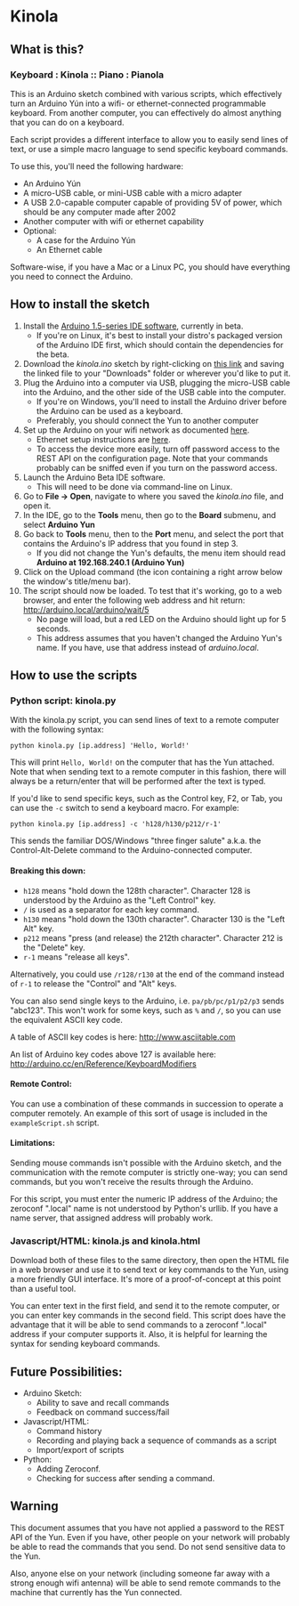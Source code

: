 # Kinola

## What is this?

### Keyboard : Kinola :: Piano : Pianola

This is an Arduino sketch combined with various scripts, which effectively turn an Arduino Yún into a wifi- or ethernet-connected programmable keyboard. From another computer, you can effectively do almost anything that you can do on a keyboard. 

Each script provides a different interface to allow you to easily send lines of text, or use a simple macro language to send specific keyboard commands.

To use this, you'll need the following hardware:

* An Arduino Yún
* A micro-USB cable, or mini-USB cable with a micro adapter
* A USB 2.0-capable computer capable of providing 5V of power, which should be any computer made after 2002
* Another computer with wifi or ethernet capability
* Optional:
	* A case for the Arduino Yún
	* An Ethernet cable
	
Software-wise, if you have a Mac or a Linux PC, you should have everything you need to connect the Arduino.

## How to install the sketch

1. Install the [Arduino 1.5-series IDE software](http://arduino.cc/en/main/software#toc3), currently in beta.
	* If you're on Linux, it's best to install your distro's packaged version of the Arduino IDE first, which should contain the dependencies for the beta.
2. Download the *kinola.ino* sketch by right-clicking on [this link](https://github.com/catichenor/kinola/raw/master/kinola.ino) and saving the linked file to your "Downloads" folder or wherever you'd like to put it.
3. Plug the Arduino into a computer via USB, plugging the micro-USB cable into the Arduino, and the other side of the USB cable into the computer.
	* If you're on Windows, you'll need to install the Arduino driver before the Arduino can be used as a keyboard.
	* Preferably, you should connect the Yun to another computer
4. Set up the Arduino on your wifi network as documented [here](http://arduino.cc/en/Guide/ArduinoYun#toc13).
	* Ethernet setup instructions are [here](http://arduino.cc/en/Guide/ArduinoYun#toc15).
	* To access the device more easily, turn off password access to the REST API on the configuration page. Note that your commands probably can be sniffed even if you turn on the password access.
5. Launch the Arduino Beta IDE software.
	* This will need to be done via command-line on Linux.
6. Go to **File -> Open**, navigate to where you saved the *kinola.ino* file, and open it.
7. In the IDE, go to the **Tools** menu, then go to the **Board** submenu, and select **Arduino Yun**
8. Go back to **Tools** menu, then to the **Port** menu, and select the port that contains the Arduino's IP address that you found in step 3.
	* If you did not change the Yun's defaults, the menu item should read **Arduino at 192.168.240.1 (Arduino Yun)**
9. Click on the Upload command (the icon containing a right arrow below the window's title/menu bar).
10. The script should now be loaded. To test that it's working, go to a web browser, and enter the following web address and hit return: http://arduino.local/arduino/wait/5	
	* No page will load, but a red LED on the Arduino should light up for 5 seconds.
	* This address assumes that you haven't changed the Arduino Yun's name. If you have, use that address instead of *arduino.local*.

## How to use the scripts

### Python script: kinola.py

With the kinola.py script, you can send lines of text to a remote computer with the following syntax:

`python kinola.py [ip.address] 'Hello, World!'`

This will print `Hello, World!` on the computer that has the Yun attached. Note that when sending text to a remote computer in this fashion, there will always be a return/enter that will be performed after the text is typed.

If you'd like to send specific keys, such as the Control key, F2, or Tab, you can use the `-c` switch to send a keyboard macro. For example:

`python kinola.py [ip.address] -c 'h128/h130/p212/r-1'`

This sends the familiar DOS/Windows "three finger salute" a.k.a. the Control-Alt-Delete command to the Arduino-connected computer. 

#### Breaking this down:

* `h128` means "hold down the 128th character". Character 128 is understood by the Arduino as the "Left Control" key.
* `/` is used as a separator for each key command.
* `h130` means "hold down the 130th character". Character 130 is the "Left Alt" key.
* `p212` means "press (and release) the 212th character". Character 212 is the "Delete" key.
* `r-1` means "release all keys".

Alternatively, you could use `/r128/r130` at the end of the command instead of `r-1` to release the "Control" and "Alt" keys.

You can also send single keys to the Arduino, i.e. `pa/pb/pc/p1/p2/p3` sends "abc123". This won't work for some keys, such as `%` and `/`, so you can use the equivalent ASCII key code.

A table of ASCII key codes is here:
<http://www.asciitable.com>

An list of Arduino key codes above 127 is available here: <http://arduino.cc/en/Reference/KeyboardModifiers>

#### Remote Control:

You can use a combination of these commands in succession to operate a computer remotely. An example of this sort of usage is included in the `exampleScript.sh` script.

#### Limitations: 

Sending mouse commands isn't possible with the Arduino sketch, and the communication with the remote computer is strictly one-way; you can send commands, but you won't receive the results through the Arduino.

For this script, you must enter the numeric IP address of the Arduino; the zeroconf ".local" name is not understood by Python's urllib. If you have a name server, that assigned address will probably work.

### Javascript/HTML: kinola.js and kinola.html

Download both of these files to the same directory, then open the HTML file in a web browser and use it to send text or key commands to the Yun, using a more friendly GUI interface. It's more of a proof-of-concept at this point than a useful tool.

You can enter text in the first field, and send it to the remote computer, or you can enter key commands in the second field.	This script does have the advantage that it will be able to send commands to a zeroconf ".local" address if your computer supports it. Also, it is helpful for learning the syntax for sending keyboard commands.

## Future Possibilities:

* Arduino Sketch:
	* Ability to save and recall commands
	* Feedback on command success/fail
* Javascript/HTML:
	* Command history
	* Recording and playing back a sequence of commands as a script
	* Import/export of scripts
* Python:
	* Adding Zeroconf.
	* Checking for success after sending a command.									

## Warning

This document assumes that you have not applied a password to the REST API of the Yun. Even if you have, other people on your network will probably be able to read the commands that you send. Do not send sensitive data to the Yun.

Also, anyone else on your network (including someone far away with a strong enough wifi antenna) will be able to send remote commands to the machine that currently has the Yun connected.
